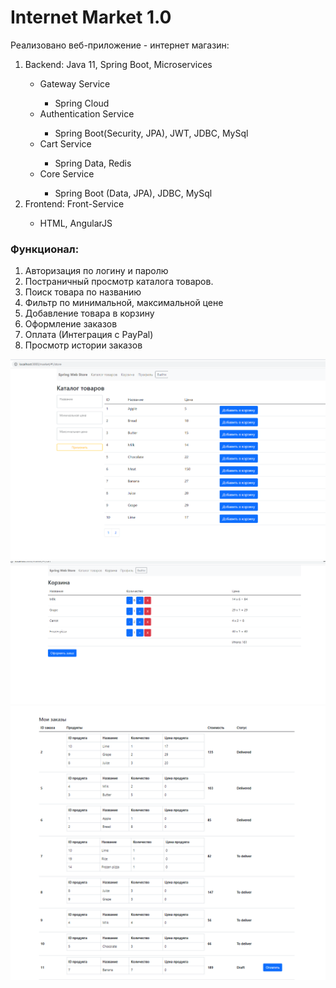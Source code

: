 <h1>Internet Market 1.0</h1>

Реализовано веб-приложение - интернет магазин:
<ol>
<li>Backend: Java 11, Spring Boot, Microservices
</li>
<ul>
    <li>Gateway Service</li>
        <ul>
            <li>Spring Cloud</li>
        </ul>
    <li>Authentication Service</li>
        <ul>
            <li>Spring Boot(Security, JPA), JWT, JDBC, MySql </li>
        </ul>
    <li>Cart Service</li>
        <ul>
            <li>Spring Data, Redis</li>
        </ul>
    <li>Core Service</li>
        <ul>
            <li>Spring Boot (Data, JPA), JDBC, MySql</li>
        </ul>
</ul>
<li>Frontend: Front-Service </li>
    <ul>
        <li>HTML, AngularJS</li>
    </ul>
</ol>
<h3>Функционал:</h3>
<ol>

<li>Авторизация по логину и паролю</li>
<li>Постраничный просмотр каталога товаров. </li>
<li>Поиск товара по названию</li>
<li>Фильтр по минимальной, максимальной цене</li>
<li>Добавление товара в корзину</li>
<li>Оформление заказов</li>
<li>Оплата (Интеграция с PayPal)</li>
<li>Просмотр истории заказов</li>
</ol>

![Screenshot_1.png](Screenshot_1.png)
![Screenshot_2.png](Screenshot_2.png)
![Screenshot_3.png](Screenshot_3.png)